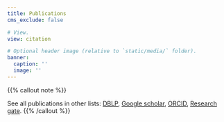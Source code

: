 ```yaml
---
title: Publications
cms_exclude: false

# View.
view: citation

# Optional header image (relative to `static/media/` folder).
banner:
  caption: ''
  image: ''
---
```


{{% callout note %}}
<!-- See [All publications](./publication/).  -->
See all publications in other lists: 
<a href='https://dblp.uni-trier.de/search?q=Elwin%20Huaman'>DBLP</a>, <a href='https://scholar.google.com/citations?user=D7AE8QsAAAAJ'>Google scholar</a>, <a href='https://orcid.org/0000-0002-2410-4977'>ORCID</a>, <a href='https://www.researchgate.net/profile/Elwin-Huaman'>Research gate</a>.
{{% /callout %}}